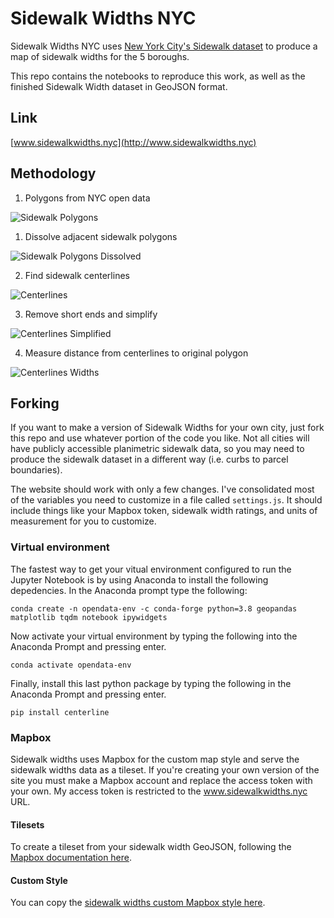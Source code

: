 # Sidewalk Widths NYC

Sidewalk Widths NYC uses [New York City's Sidewalk dataset](https://data.cityofnewyork.us/City-Government/NYC-Planimetric-Database-Sidewalk/vfx9-tbb6) to produce a map of sidewalk widths for the 5 boroughs.

This repo contains the notebooks to reproduce this work, as well as the finished Sidewalk Width dataset in GeoJSON format.

## Link
[www.sidewalkwidths.nyc](http://www.sidewalkwidths.nyc)

## Methodology

1) Polygons from NYC open data

![Sidewalk Polygons](assets/sidewalk_polygons.png)


1) Dissolve adjacent sidewalk polygons

![Sidewalk Polygons Dissolved](assets/sidewalk_polygons_dissolved.png)


2) Find sidewalk centerlines

![Centerlines](assets/centerline.png)


3) Remove short ends and simplify

![Centerlines Simplified](assets/centerline_simplified.png)


4) Measure distance from centerlines to original polygon

![Centerlines Widths](assets/centerline_widths.png)


## Forking
If you want to make a version of Sidewalk Widths for your own city, just fork this repo and use whatever portion of the code you like. Not all cities will have publicly accessible planimetric sidewalk data, so you may need to produce the sidewalk dataset in a different way (i.e. curbs to parcel boundaries).

The website should work with only a few changes. I've consolidated most of the variables you need to customize in a file called ```settings.js```. It should include things like your Mapbox token, sidewalk width ratings, and units of measurement for you to customize.

### Virtual environment
The fastest way to get your vitual environment configured to run the Jupyter Notebook is by using Anaconda to install the following depedencies. In the Anaconda prompt type the following:

```conda create -n opendata-env -c conda-forge python=3.8 geopandas matplotlib tqdm notebook ipywidgets```

Now activate your virtual environment by typing the following into the Anaconda Prompt and pressing enter.

```conda activate opendata-env```

Finally, install this last python package by typing the following in the Anaconda Prompt and pressing enter.

```pip install centerline```

### Mapbox
Sidewalk widths uses Mapbox for the custom map style and serve the sidewalk widths data as a tileset. If you're creating your own version of the site you must make a Mapbox account and replace the access token with your own. My access token is restricted to the www.sidewalkwidths.nyc URL.

#### Tilesets
To create a tileset from your sidewalk width GeoJSON, following the [Mapbox documentation here](https://docs.mapbox.com/studio-manual/reference/tilesets/).

#### Custom Style
You can copy the [sidewalk widths custom Mapbox style here](https://api.mapbox.com/styles/v1/dcharvey/ck90r78ib0hnp1jnz9bwleg7h.html?fresh=true&title=copy&access_token=pk.eyJ1IjoiZGNoYXJ2ZXkiLCJhIjoiY2s5N3Zjc3ZxMGYwazNlbm9ubzA1d3Q1dCJ9.szxUl4AKCdUNLlmvham6og).
